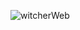
![witcherWeb](https://user-images.githubusercontent.com/65927735/146934376-11b1e74e-5fd8-42a7-9e9a-5d9a1636ddd5.png)


